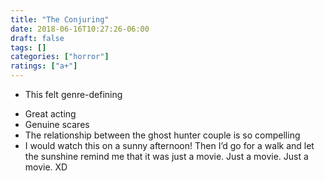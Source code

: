 ```yaml
---
title: "The Conjuring"
date: 2018-06-16T10:27:26-06:00
draft: false
tags: []
categories: ["horror"]
ratings: ["a+"]
---
```


* This felt genre-defining
<!--more-->
* Great acting
* Genuine scares
* The relationship between the ghost hunter couple is so compelling
* I would watch this on a sunny afternoon! Then I’d go for a walk and let the sunshine remind me that it was just a movie. Just a movie. Just a movie. XD 
